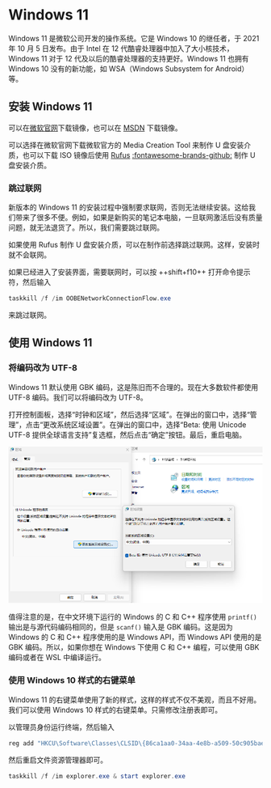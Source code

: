 # Windows 11

Windows 11 是微软公司开发的操作系统。它是 Windows 10 的继任者，于 2021 年 10 月 5 日发布。由于 Intel 在 12 代酷睿处理器中加入了大小核技术，Windows 11 对于 12 代及以后的酷睿处理器的支持更好。Windows 11 也拥有 Windows 10 没有的新功能，如 WSA（Windows Subsystem for Android）等。

## 安装 Windows 11

可以在[微软官网](https://www.microsoft.com/zh-cn/software-download/windows11)下载镜像，也可以在 [MSDN](https://next.itellyou.cn/) 下载镜像。

可以选择在微软官网下载微软官方的 Media Creation Tool 来制作 U 盘安装介质，也可以下载 ISO 镜像后使用 [Rufus](http://rufus.ie/zh/) [:fontawesome-brands-github:](https://github.com/pbatard/rufus) 制作 U 盘安装介质。

### 跳过联网

新版本的 Windows 11 的安装过程中强制要求联网，否则无法继续安装。这给我们带来了很多不便。例如，如果是新购买的笔记本电脑，一旦联网激活后没有质量问题，就无法退货了。所以，我们需要跳过联网。

如果使用 Rufus 制作 U 盘安装介质，可以在制作前选择跳过联网。这样，安装时就不会联网。

如果已经进入了安装界面，需要联网时，可以按 ++shift+f10++ 打开命令提示符，然后输入

``` powershell
taskkill /f /im OOBENetworkConnectionFlow.exe
```

来跳过联网。

## 使用 Windows 11

### 将编码改为 UTF-8

Windows 11 默认使用 GBK 编码，这是陈旧而不合理的。现在大多数软件都使用 UTF-8 编码。我们可以将编码改为 UTF-8。

打开控制面板，选择“时钟和区域”，然后选择“区域”。在弹出的窗口中，选择“管理”，点击“更改系统区域设置”。在弹出的窗口中，选择“Beta: 使用 Unicode UTF-8 提供全球语言支持”复选框，然后点击“确定”按钮。最后，重启电脑。

![将编码改为 UTF-8](../../assets/images/windows_utf8.png)

值得注意的是，在中文环境下运行的 Windows 的 C 和 C++ 程序使用 `printf()` 输出是与源代码编码相同的，但是 `scanf()` 输入是 GBK 编码。这是因为 Windows 的 C 和 C++ 程序使用的是 Windows API，而 Windows API 使用的是 GBK 编码。所以，如果你想在 Windows 下使用 C 和 C++ 编程，可以使用 GBK 编码或者在 WSL 中编译运行。

### 使用 Windows 10 样式的右键菜单

Windows 11 的右键菜单使用了新的样式，这样的样式不仅不美观，而且不好用。我们可以使用 Windows 10 样式的右键菜单。只需修改注册表即可。

以管理员身份运行终端，然后输入

``` powershell
reg add "HKCU\Software\Classes\CLSID\{86ca1aa0-34aa-4e8b-a509-50c905bae2a2}\InprocServer32" /f /ve
```

然后重启文件资源管理器即可。

``` powershell
taskkill /f /im explorer.exe & start explorer.exe
```